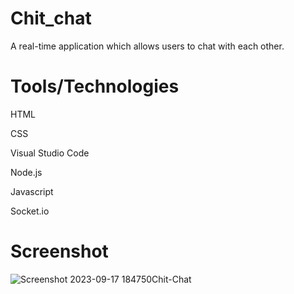 # Chit_chat
A real-time application which allows users to chat with each other.

# Tools/Technologies
HTML

CSS

Visual Studio Code

Node.js

Javascript

Socket.io

# Screenshot
 ![Screenshot 2023-09-17 184750](https://github.com/FingNaresh/CHIT-CHAT/assets/128717492/43bca043-819f-4d59-b613-901ec9b4a137)Chit-Chat
